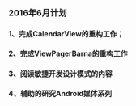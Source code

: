 ### 2016年6月计划
#### 1、完成CalendarView的重构工作；
#### 2、完成ViewPagerBarna的重构工作
#### 3、阅读敏捷开发设计模式的内容
#### 4、辅助的研究Android媒体系列